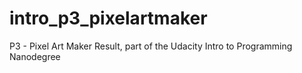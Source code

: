# intro_p3_pixelartmaker
P3 - Pixel Art Maker Result, part of the Udacity Intro to Programming Nanodegree
